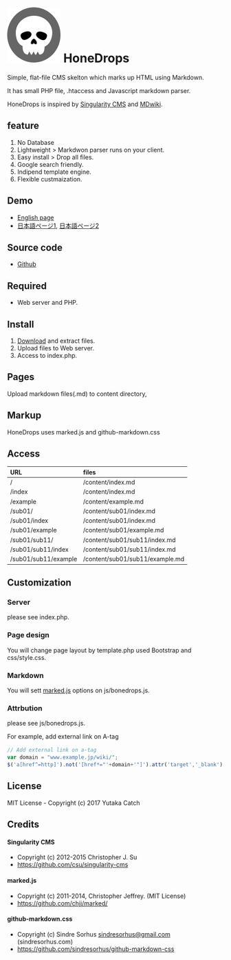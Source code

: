 # ![](icon.png) HoneDrops

Simple, flat-file CMS skelton which marks up HTML using Markdown.

It has small PHP file, .htaccess and Javascript markdown parser.

HoneDrops is inspired by [Singularity CMS](https://christopher.su/singularity-cms/) and [MDwiki](http://dynalon.github.io/mdwiki/#!index.md).

## feature

1. No Database
2. Lightweight > Markdwon parser runs on your client.
3. Easy install > Drop all files.
4. Google search friendly.
5. Indipend template engine.
6. Flexible custmaization.


## Demo

- [English page](https://www.catch.jp/honedrops/)
- [日本語ページ1](https://www.catch.jp/honedrops/index.ja), [日本語ページ2](https://www.catch.jp/wiki3/)

## Source code

- [Github](https://github.com/ycatch/HoneDrops)


## Required

- Web server and PHP.


## Install

1. [Download](https://github.com/ycatch/HoneDrops) and extract files.
2. Upload files to Web server.
3. Access to index.php.


## Pages

Upload markdown files(.md) to content directory,


## Markup

HoneDrops uses marked.js and github-markdown.css


## Access

|URL|files|
|:-----------|:------------|
|/|/content/index.md|
|/index|/content/index.md|
|/example|/content/example.md|
|/sub01/|/content/sub01/index.md|
|/sub01/index|/content/sub01/index.md|
|/sub01/example|/content/sub01/example.md|
|/sub01/sub11/|/content/sub01/sub11/index.md|
|/sub01/sub11/index|/content/sub01/sub11/index.md|
|/sub01/sub11/example|/content/sub01/sub11/example.md|


## Customization

### Server

please see index.php.


### Page design

You will change page layout by template.php used Bootstrap and css/style.css.


### Markdown

You will sett [marked.js](https://github.com/chjj/marked) options on js/bonedrops.js.


### Attrbution

please see js/bonedrops.js.

For example, add external link on A-tag

``` javascript
// Add external link on a-tag
var domain = "www.example.jp/wiki/";
$('a[href^=http]').not('[href*="'+domain+'"]').attr('target','_blank');
```


## License

 MIT License - Copyright (c) 2017 Yutaka Catch


## Credits

#### Singularity CMS
 - Copyright (c) 2012-2015 Christopher J. Su  
 - https://github.com/csu/singularity-cms

#### marked.js
 - Copyright (c) 2011-2014, Christopher Jeffrey. (MIT License)
 - https://github.com/chjj/marked/

#### github-markdown.css
 - Copyright (c) Sindre Sorhus <sindresorhus@gmail.com> (sindresorhus.com)
 - https://github.com/sindresorhus/github-markdown-css
